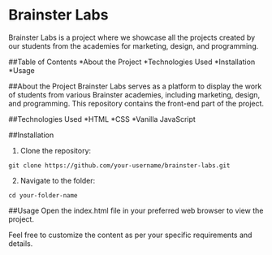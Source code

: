 # Brainster Labs
Brainster Labs is a project where we showcase all the projects created by our students from the academies for marketing, design, and programming.

##Table of Contents
*About the Project
*Technologies Used
*Installation
*Usage

##About the Project
Brainster Labs serves as a platform to display the work of students from various Brainster academies, including marketing, design, and programming. This repository contains the front-end part of the project.

##Technologies Used
*HTML
*CSS
*Vanilla JavaScript

##Installation
1. Clone the repository:
 ```
git clone https://github.com/your-username/brainster-labs.git
```

2. Navigate to the folder:
```
cd your-folder-name
```

##Usage
Open the index.html file in your preferred web browser to view the project.

Feel free to customize the content as per your specific requirements and details.
